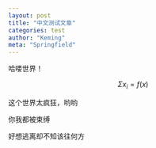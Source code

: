 ```yaml
---
layout: post
title: "中文测试文章"
categories: test
author: "Keming"
meta: "Springfield"
---
```


哈喽世界！

<!-- more -->

$$\Sigma x_i = f(x)$$

这个世界太疯狂，哟哟

你我都被束缚

好想逃离却不知该往何方

